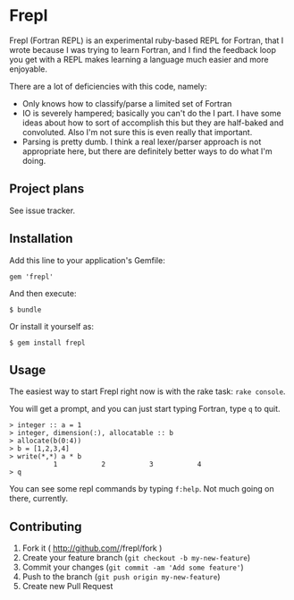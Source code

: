 # Frepl

Frepl (Fortran REPL) is an experimental ruby-based REPL for Fortran,
that I wrote because I was trying to learn Fortran, and I find the feedback
loop you get with a REPL makes learning a language much easier and more
enjoyable.

There are a lot of deficiencies with this code, namely:

* Only knows how to classify/parse a limited set of Fortran
* IO is severely hampered; basically you can't do the I part.
I have some ideas about how to sort of accomplish this but
they are half-baked and convoluted. Also I'm not sure this is
even really that important.
* Parsing is pretty dumb. I think a real lexer/parser approach is not 
appropriate here, but there are definitely better ways to do what I'm doing.

## Project plans

See issue tracker.

## Installation

Add this line to your application's Gemfile:

    gem 'frepl'

And then execute:

    $ bundle

Or install it yourself as:

    $ gem install frepl

## Usage

The easiest way to start Frepl right now is with the rake task: `rake console`.

You will get a prompt, and you can just start typing Fortran, type `q` to quit.

```
> integer :: a = 1
> integer, dimension(:), allocatable :: b
> allocate(b(0:4))
> b = [1,2,3,4]
> write(*,*) a * b
           1           2           3           4
> q
```

You can see some repl commands by typing `f:help`. Not much going on there, currently.


## Contributing

1. Fork it ( http://github.com/<my-github-username>/frepl/fork )
2. Create your feature branch (`git checkout -b my-new-feature`)
3. Commit your changes (`git commit -am 'Add some feature'`)
4. Push to the branch (`git push origin my-new-feature`)
5. Create new Pull Request
